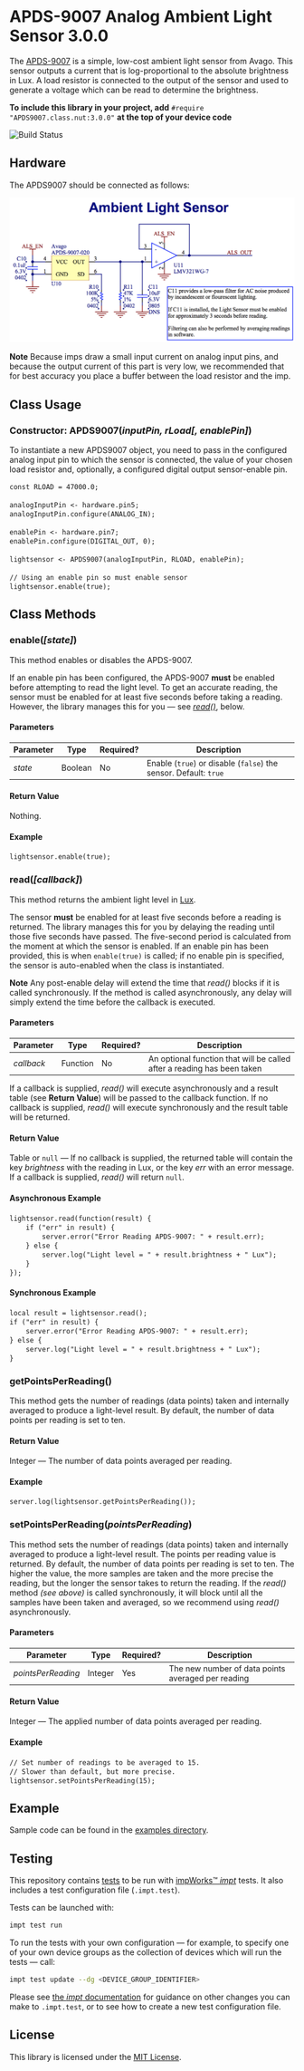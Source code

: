 # APDS-9007 Analog Ambient Light Sensor 3.0.0 #

The [APDS-9007](http://www.mouser.com/ds/2/38/V02-0512EN-4985.pdf) is a simple, low-cost ambient light sensor from Avago. This sensor outputs a current that is log-proportional to the absolute brightness in Lux. A load resistor is connected to the output of the sensor and used to generate a voltage which can be read to determine the brightness.

**To include this library in your project, add** `#require "APDS9007.class.nut:3.0.0"` **at the top of your device code**

![Build Status](https://cse-ci.electricimp.com/app/rest/builds/buildType:(id:Apds9007_BuildAndTest)/statusIcon)

## Hardware ##

The APDS9007 should be connected as follows:

![APDS9007 Circuit](./circuit.png)

**Note** Because imps draw a small input current on analog input pins, and because the output current of this part is very low, we recommended that for best accuracy you place a buffer between the load resistor and the imp.

## Class Usage ##

### Constructor: APDS9007(*inputPin, rLoad[, enablePin]*) ###

To instantiate a new APDS9007 object, you need to pass in the configured analog input pin to which the sensor is connected, the value of your chosen load resistor and, optionally, a configured digital output sensor-enable pin.

```squirrel
const RLOAD = 47000.0;

analogInputPin <- hardware.pin5;
analogInputPin.configure(ANALOG_IN);

enablePin <- hardware.pin7;
enablePin.configure(DIGITAL_OUT, 0);

lightsensor <- APDS9007(analogInputPin, RLOAD, enablePin);

// Using an enable pin so must enable sensor
lightsensor.enable(true);
```

## Class Methods ##

### enable(*[state]*) ###

This method enables or disables the APDS-9007.

If an enable pin has been configured, the APDS-9007 **must** be enabled before attempting to read the light level. To get an accurate reading, the sensor must be enabled for at least five seconds before taking a reading. However, the library manages this for you &mdash; see [*read()*](#readcallback), below.

#### Parameters ####

| Parameter | Type | Required? | Description |
| --- | --- | --- | --- |
| *state* | Boolean | No | Enable (`true`) or disable (`false`) the sensor. Default: `true` |

#### Return Value ####

Nothing.

#### Example ####

```squirrel
lightsensor.enable(true);
```

### read(*[callback]*) ###

This method returns the ambient light level in [Lux](http://en.wikipedia.org/wiki/Lux).

The sensor **must** be enabled for at least five seconds before a reading is returned. The library manages this for you by delaying the reading until those five seconds have passed. The five-second period is calculated from the moment at which the sensor is enabled. If an enable pin has been provided, this is when `enable(true)` is called; if no enable pin is specified, the sensor is auto-enabled when the class is instantiated.

**Note** Any post-enable delay will extend the time that *read()* blocks if it is called synchronously. If the method is called asynchronously, any delay will simply extend the time before the callback is executed.

#### Parameters ####

| Parameter | Type | Required? | Description |
| --- | --- | --- | --- |
| *callback* | Function | No | An optional function that will be called after a reading has been taken |

If a callback is supplied, *read()* will execute asynchronously and a result table (see **Return Value**) will be passed to the callback function. If no callback is supplied, *read()* will execute synchronously and the result table will be returned.

#### Return Value ####

Table or `null` &mdash; If no callback is supplied, the returned table will contain the key *brightness* with the reading in Lux, or the key *err* with an error message. If a callback is supplied, *read()* will return `null`.

#### Asynchronous Example ####

```squirrel
lightsensor.read(function(result) {
    if ("err" in result) {
        server.error("Error Reading APDS-9007: " + result.err);
    } else {
        server.log("Light level = " + result.brightness + " Lux");
    }
});
```

#### Synchronous Example ####

```squirrel
local result = lightsensor.read();
if ("err" in result) {
    server.error("Error Reading APDS-9007: " + result.err);
} else {
    server.log("Light level = " + result.brightness + " Lux");
}
```

### getPointsPerReading() ###

This method gets the number of readings (data points) taken and internally averaged to produce a light-level result. By default, the number of data points per reading is set to ten.

#### Return Value ####

Integer &mdash; The number of data points averaged per reading.

#### Example ####

```squirrel
server.log(lightsensor.getPointsPerReading());
```

### setPointsPerReading(*pointsPerReading*) ###

This method sets the number of readings (data points) taken and internally averaged to produce a light-level result. The points per reading value is returned. By default, the number of data points per reading is set to ten. The higher the value, the more samples are taken and the more precise the reading, but the longer the sensor takes to return the reading. If the *read()* method *(see above)* is called synchronously, it will block until all the samples have been taken and averaged, so we recommend using *read()* asynchronously.

#### Parameters ####

| Parameter | Type | Required? | Description |
| --- | --- | --- | --- |
| *pointsPerReading* | Integer | Yes | The new number of data points averaged per reading |

#### Return Value ####

Integer &mdash; The applied number of data points averaged per reading.

#### Example ####

```squirrel
// Set number of readings to be averaged to 15.
// Slower than default, but more precise.
lightsensor.setPointsPerReading(15);
```

## Example ##

Sample code can be found in the [examples directory](./examples).

## Testing ##

This repository contains [tests](./tests) to be run with [impWorks™ *impt*](https://github.com/electricimp/imp-central-impt) tests. It also includes a test configuration file (`.impt.test`).

Tests can be launched with:

```bash
impt test run
```

To run the tests with your own configuration &mdash; for example, to specify one of your own device groups as the collection of devices which will run the tests &mdash; call:

```bash
impt test update --dg <DEVICE_GROUP_IDENTIFIER>
```

Please see [the *impt* documentation](https://github.com/electricimp/imp-central-impt/blob/master/CommandsManual.md#test-update) for guidance on other changes you can make to `.impt.test`, or to see how to create a new test configuration file.

## License ##

This library is licensed under the [MIT License](./LICENSE).
